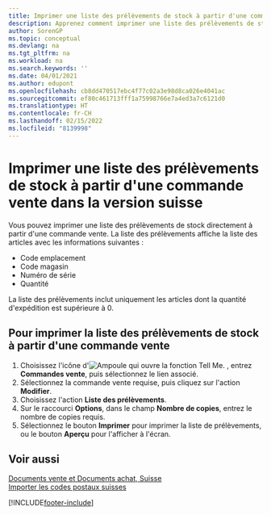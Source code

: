 ```yaml
---
title: Imprimer une liste des prélèvements de stock à partir d'une commande vente en Suisse
description: Apprenez comment imprimer une liste des prélèvements de stock directement à partir d'une commande vente dans la version suisse de Business Central.
author: SorenGP
ms.topic: conceptual
ms.devlang: na
ms.tgt_pltfrm: na
ms.workload: na
ms.search.keywords: ''
ms.date: 04/01/2021
ms.author: edupont
ms.openlocfilehash: cb8dd470517ebc4f77c02a3e98d8ca026e4041ac
ms.sourcegitcommit: ef80c461713fff1a75998766e7a4ed3a7c6121d0
ms.translationtype: HT
ms.contentlocale: fr-CH
ms.lasthandoff: 02/15/2022
ms.locfileid: "8139998"
---
```

# <a name="print-an-inventory-picking-list-from-a-sales-order-in-the-swiss-version"></a>Imprimer une liste des prélèvements de stock à partir d'une commande vente dans la version suisse

Vous pouvez imprimer une liste des prélèvements de stock directement à partir d'une commande vente. La liste des prélèvements affiche la liste des articles avec les informations suivantes :  

- Code emplacement  
- Code magasin  
- Numéro de série  
- Quantité  

La liste des prélèvements inclut uniquement les articles dont la quantité d'expédition est supérieure à 0.  

## <a name="to-print-an-inventory-picking-list-from-a-sales-order"></a>Pour imprimer la liste des prélèvements de stock à partir d'une commande vente  

1. Choisissez l'icône d'![Ampoule qui ouvre la fonction Tell Me.](../../media/ui-search/search_small.png "Dites-moi ce que vous voulez faire") , entrez **Commandes vente**, puis sélectionnez le lien associé.  
2. Sélectionnez la commande vente requise, puis cliquez sur l'action **Modifier**.  
3. Choisissez l'action **Liste des prélèvements**.  
4. Sur le raccourci **Options**, dans le champ **Nombre de copies**, entrez le nombre de copies requis.  
5. Sélectionnez le bouton **Imprimer** pour imprimer la liste de prélèvements, ou le bouton **Aperçu** pour l'afficher à l'écran.  

## <a name="see-also"></a>Voir aussi

[Documents vente et Documents achat, Suisse](swiss-purchase-documents-and-sales-documents.md)  
[Importer les codes postaux suisses](how-to-import-swiss-post-codes.md)  


[!INCLUDE[footer-include](../../includes/footer-banner.md)]